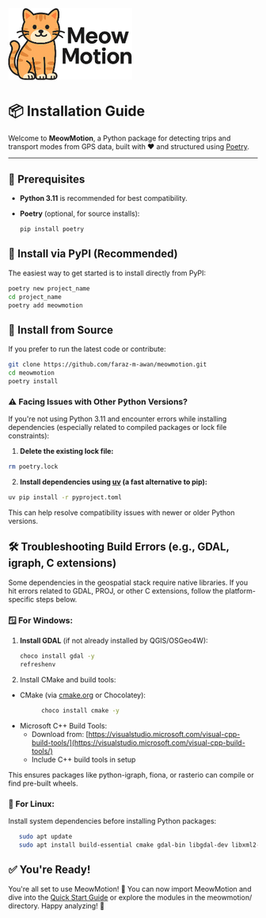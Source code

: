 <img src="../../assets/meowmotion_logo.png" alt="MeowMotion Logo" width="250"/><br>
# 📦 Installation Guide



Welcome to **MeowMotion**, a Python package for detecting trips and transport modes from GPS data, built with ❤️ and structured using [Poetry](https://python-poetry.org/).

---

## 📌 Prerequisites

- **Python 3.11** is recommended for best compatibility.
- **Poetry** (optional, for source installs):  
  
  ```bash
  pip install poetry
  ```
## 🎉 Install via PyPI (Recommended)
The easiest way to get started is to install directly from PyPI:

```bash
poetry new project_name
cd project_name
poetry add meowmotion
```

## 🚀 Install from Source

If you prefer to run the latest code or contribute:

```bash
git clone https://github.com/faraz-m-awan/meowmotion.git
cd meowmotion
poetry install
```

### ⚠️ Facing Issues with Other Python Versions?
If you're not using Python 3.11 and encounter errors while installing dependencies (especially related to compiled packages or lock file constraints):
1. **Delete the existing lock file:**
```bash
rm poetry.lock
```
2. **Install dependencies using [uv](https://github.com/astral-sh/uv) (a fast alternative to pip):**
```bash
uv pip install -r pyproject.toml
```
This can help resolve compatibility issues with newer or older Python versions.

## 🛠️ Troubleshooting Build Errors (e.g., GDAL, igraph, C extensions)

Some dependencies in the geospatial stack require native libraries. If you hit errors related to GDAL, PROJ, or other C extensions, follow the platform-specific steps below.

### 🪟 For Windows:

1. **Install GDAL** (if not already installed by QGIS/OSGeo4W):
   ```bash
   choco install gdal -y
   refreshenv
   ```
2. Install CMake and build tools:
 - CMake (via [cmake.org](cmake.org) or Chocolatey):
   ```bash
         choco install cmake -y
   ```
 - Microsoft C++ Build Tools:
   - Download from: [https://visualstudio.microsoft.com/visual-cpp-build-tools/](https://visualstudio.microsoft.com/visual-cpp-build-tools/)
   - Include C++ build tools in setup

This ensures packages like python-igraph, fiona, or rasterio can compile or find pre-built wheels.

### 🐧 For Linux:
Install system dependencies before installing Python packages:
```bash
   sudo apt update
   sudo apt install build-essential cmake gdal-bin libgdal-dev libxml2-dev libglpk-dev libigraph-dev
```

## ✅ You're Ready!
You're all set to use MeowMotion! 🎉
You can now import MeowMotion and dive into the [Quick Start Guide](https://urbanbigdatacentre.github.io/meowmotion/getting-started/quick-start/) or explore the modules in the meowmotion/ directory. 
Happy analyzing! 🐾
